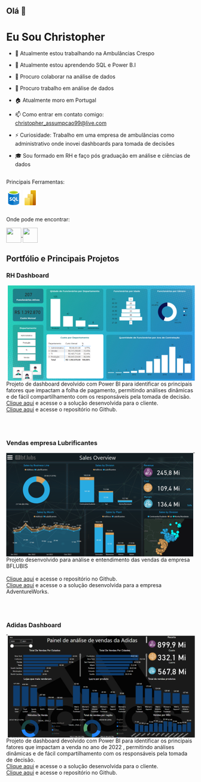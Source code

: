 ## Olá 👋
# Eu Sou Christopher



- 🔭 Atualmente estou trabalhando na Ambulâncias Crespo
- 🌱 Atualmente estou aprendendo SQL e Power B.I
- 👯 Procuro colaborar na análise de dados
- 🤔 Procuro trabalho em análise de dados
- 🏠 Atualmente moro em Portugal
- 📫 Como entrar em contato comigo: christopher_assumpcao99@live.com
- ⚡ Curiosidade: Trabalho em uma empresa de ambulâncias como administrativo onde inovei dashboards para tomada de decisões
- 🎓 Sou formado em RH e faço pós graduação em análise e ciências de dados

  ##
Principais Ferramentas:

<div style="display: inline_block">
  <img align="center" alt="SQL" height="40" width="40" src="https://github.com/BruceFonseca/ferramentas/blob/main/logo.png?raw=true">
  <img align="center" alt="Power BI" height="40" width="40" src="https://github.com/BruceFonseca/ferramentas/blob/main/1200px-New_Power_BI_Logo.svg.png?raw=true">
</div>

##

Onde pode me encontrar:
<div style="display: inline_block">
  
<P>  <a href="https://www.linkedin.com/in/christopher-assump%C3%A7%C3%A3o-496a772a6/)/" target="_blank"> </P>
    <img align="center" alt="" height="40" width="40" src="https://github.com/BruceFonseca/Portfolio/blob/main/social%20icons/linkedin.png?raw=true">
  </a>
  <a href="https://www.instagram.com/christopher_assumpcao/"_blank">
    <img align="center" alt="" height="40" width="40" src="https://github.com/BruceFonseca/Portfolio/blob/main/social%20icons/instagram.png?raw=true">
  </a>



<br>



## Portfólio e Principais Projetos
### RH Dashboard
<img align="right" width="500"  src="https://github.com/Christophersantos007/RHportifolio/blob/main/Imagens/rh.png?raw=true">
Projeto de dashboard devolvido com Power BI para identificar os principais fatores que impactam a folha de pagamento, permitindo análises dinâmicas e de fácil compartilhamento com os responsáveis pela tomada de decisão.

<br>
<a href="https://app.powerbi.com/groups/me/reports/cafde2a9-92a7-40b0-92c0-c3d6f0d15a65/cdf99466b10972f494e6?experience=power-bi" target="_blank">Clique aqui</a> e acesse o a solução desenvolvida para o cliente.
<br>
<a href="https://github.com/Christophersantos007/RHportifolio" target="_blank">Clique aqui</a> e acesse o repositório no Github.

<br><br>




  
 ### Vendas empresa Lubrificantes
<img align="left" width="500" src="https://github.com/Christophersantos007/BFlubsportifolio/blob/main/Imagens/Captura%20de%20tela%202024-12-29%20144950.png?raw=true">
<hr>
Projeto desenvolvido para análise e entendimento das vendas da empresa BFLUBIS 
  <br>

<br>
<a href="https://github.com/Christophersantos007/BFlubsportifolio">Clique aqui</a> e acesse o repositório no Github.
<br>
<a href="https://app.powerbi.com/groups/me/reports/b83e7dd6-579d-42d1-8492-e8f2dcf289f3/ReportSection?experience=power-bi" target="_blank">Clique aqui</a> e acesse o a solução desenvolvida para a empresa AdventureWorks.





<br><br>


### Adidas Dashboard
<img align="right" width="500"  src="https://github.com/Christophersantos007/Adidas_sales/blob/main/imagem/Captura%20de%20tela%202024-12-29%20224530.png?raw=true">
<hr>
Projeto de dashboard devolvido com Power BI para identificar os principais fatores que impactam a venda no ano de 2022 , permitindo análises dinâmicas e de fácil compartilhamento com os responsáveis pela tomada de decisão.

<br>
<a href="https://app.powerbi.com/groups/9e3b08e7-70c8-400f-a3fe-d2d3eeaf2f87/reports/6b522646-df5c-43a3-8a81-2e1dfbb508ff/8473726a334a9d82f4d1?experience=power-bi" target="_blank">Clique aqui</a> e acesse o a solução desenvolvida para o cliente.
<br>
<a href="https://github.com/Christophersantos007/Adidas_sales" target="_blank">Clique aqui</a> e acesse o repositório no Github.

<br><br>
<p>


